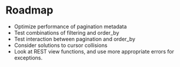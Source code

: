 
# Roadmap
- Optimize performance of pagination metadata
- Test combinations of filtering and order_by
- Test interaction between pagination and order_by
- Consider solutions to cursor collisions
- Look at REST view functions, and use more appropriate errors for exceptions.